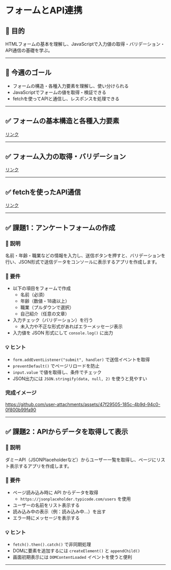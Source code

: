 # フォームとAPI連携

## 🎯 目的

HTMLフォームの基本を理解し、JavaScriptで入力値の取得・バリデーション・API通信の基礎を学ぶ。

---

## 🎯 今週のゴール

- フォームの構造・各種入力要素を理解し、使い分けられる
- JavaScriptでフォームの値を取得・検証できる
- fetchを使ってAPIと通信し、レスポンスを処理できる

---

## ✅ フォームの基本構造と各種入力要素

[リンク](フォームの基本構造と各種入力要素.md) 

---

## ✅ フォーム入力の取得・バリデーション

[リンク](フォームの入力・バリデーション.md)

---

## ✅ fetchを使ったAPI通信

[リンク](fetchを使ったAPI通信.md)

---

## ✅ 課題1：アンケートフォームの作成

### 📘 説明  
名前・年齢・職業などの情報を入力し、送信ボタンを押すと、バリデーションを行い、JSON形式で送信データをコンソールに表示するアプリを作成します。

### 🎯 要件

- 以下の項目をフォームで作成
  - 名前（必須）
  - 年齢（数値・18歳以上）
  - 職業（プルダウンで選択）
  - 自己紹介（任意の文章）
- 入力チェック（バリデーション）を行う
  - 未入力や不正な形式があればエラーメッセージ表示
- 入力値を JSON 形式にして `console.log()` に出力

### 💡 ヒント

- `form.addEventListener("submit", handler)` で送信イベントを取得
- `preventDefault()` でページリロードを防止
- `input.value` で値を取得し、条件でチェック
- JSON出力には `JSON.stringify(data, null, 2)` を使うと見やすい


### 完成イメージ
https://github.com/user-attachments/assets/47f29505-185c-4b9d-94c0-0f800b99fa90

---

## ✅ 課題2：APIからデータを取得して表示

### 📘 説明  
ダミーAPI（JSONPlaceholderなど）からユーザー一覧を取得し、ページにリスト表示するアプリを作成します。

### 🎯 要件

- ページ読み込み時に API からデータを取得
  - `https://jsonplaceholder.typicode.com/users` を使用
- ユーザーの名前をリスト表示する
- 読み込み中の表示（例：読み込み中...）を出す
- エラー時にメッセージを表示する

### 💡 ヒント

- `fetch().then().catch()` で非同期処理
- DOMに要素を追加するには `createElement()` と `appendChild()`
- 画面初期表示には `DOMContentLoaded` イベントを使うと便利

---

<!-- 課題を提出する際、プルリクエストに以下を貼り付けてください

## 📊 評価チェックリスト

※ 各観点ごとにチェック数を数え、下記ルールで点数化  
（チェック数 0個=0点 / 1個=1点 / 2個=3点 / 3個以上=5点）

---

### 🎯 成果物（アウトプットの完成度）

- [ ] `<form>` や `<input>` などの基本要素を使ってフォームを構成している
- [ ] 入力値を JavaScript で取得し、バリデーションを行っている
- [ ] バリデーション結果やエラーを画面に反映している
- [ ] fetchを使ってAPI通信を行い、結果を表示している

---

### 📚 知識理解（仕組みや構文の理解）

- [ ] `preventDefault()` の役割を説明できる
- [ ] DOMから値を取得する仕組み（`value` など）を理解している
- [ ] fetchの構文とレスポンス処理の流れを理解している
- [ ] バリデーション処理の基本的な考え方（必須チェック、型など）を理解している

---

### 💬 説明力（なぜその実装をしたか）

- [ ] なぜその要素やバリデーションを選んだのか説明できる
- [ ] 通信の流れを「画面→API→レスポンス」として説明できる
- [ ] ユーザーの入力と処理の関係性を言語化できる
- [ ] 実装の中で工夫した点・試行錯誤した点を説明できる

---

### 🔧 自己修正（修正・改善の自走力）

- [ ] バリデーションエラーやfetch失敗に対して自力でデバッグできている
- [ ] 入力フィールドの挙動確認や修正を自発的に行っている
- [ ] 通信失敗時の挙動改善など、フィードバックに対して対応できている
- [ ] UI/UXの改善（例：エラー表示位置やラベル）に自ら取り組んでいる

---

📝 評価観点ごとのチェック数を数え、以下のように点数に換算してください：

| チェック数 | 点数 |
|------------|------|
| 0個        | 0点  |
| 1個        | 1点  |
| 2個        | 3点  |
| 3〜4個     | 5点  |

-->
